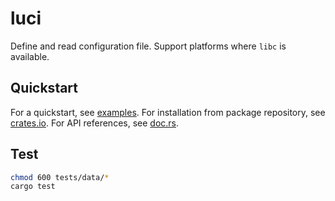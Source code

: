 # luci

Define and read configuration file. Support platforms where `libc` is available.

## Quickstart

For a quickstart, see [examples](examples). For installation from package
repository, see [crates.io](https://crates.io/crates/luci). For API
references, see [doc.rs](https://docs.rs/luci).

## Test

```bash
chmod 600 tests/data/*
cargo test
```
